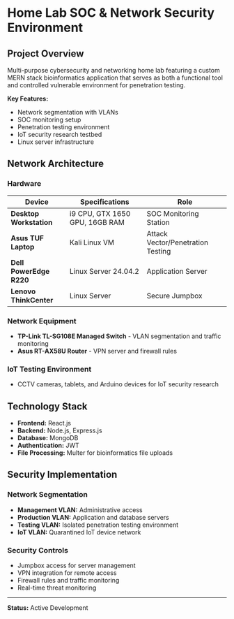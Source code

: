 # Home Lab SOC & Network Security Environment

## Project Overview

Multi-purpose cybersecurity and networking home lab featuring a custom MERN stack bioinformatics application that serves as both a functional tool and controlled vulnerable environment for penetration testing.

**Key Features:**
- Network segmentation with VLANs
- SOC monitoring setup
- Penetration testing environment
- IoT security research testbed
- Linux server infrastructure

## Network Architecture

### Hardware

| Device | Specifications | Role |
|--------|---------------|------|
| **Desktop Workstation** | i9 CPU, GTX 1650 GPU, 16GB RAM | SOC Monitoring Station |
| **Asus TUF Laptop** | Kali Linux VM | Attack Vector/Penetration Testing |
| **Dell PowerEdge R220** | Linux Server 24.04.2 | Application Server |
| **Lenovo ThinkCenter** | Linux Server | Secure Jumpbox |

### Network Equipment

- **TP-Link TL-SG108E Managed Switch** - VLAN segmentation and traffic monitoring
- **Asus RT-AX58U Router** - VPN server and firewall rules

### IoT Testing Environment

- CCTV cameras, tablets, and Arduino devices for IoT security research

## Technology Stack

- **Frontend:** React.js
- **Backend:** Node.js, Express.js
- **Database:** MongoDB
- **Authentication:** JWT
- **File Processing:** Multer for bioinformatics file uploads

## Security Implementation

### Network Segmentation
- **Management VLAN:** Administrative access
- **Production VLAN:** Application and database servers
- **Testing VLAN:** Isolated penetration testing environment
- **IoT VLAN:** Quarantined IoT device network

### Security Controls
- Jumpbox access for server management
- VPN integration for remote access
- Firewall rules and traffic monitoring
- Real-time threat monitoring

---

**Status:** Active Development
